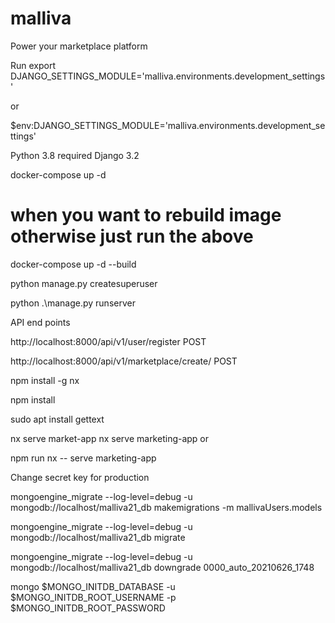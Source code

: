 # malliva
Power your marketplace platform

Run 
export DJANGO_SETTINGS_MODULE='malliva.environments.development_settings'

or 

$env:DJANGO_SETTINGS_MODULE='malliva.environments.development_settings'

Python 3.8 required 
Django 3.2

docker-compose up -d

# when you want to rebuild image otherwise just run the above
docker-compose up -d --build

python manage.py createsuperuser

python .\manage.py runserver

API end points

http://localhost:8000/api/v1/user/register POST

http://localhost:8000/api/v1/marketplace/create/ POST

npm install -g nx

npm install

sudo apt install gettext

nx serve market-app
nx serve marketing-app or 

npm run nx -- serve marketing-app

Change secret key for production

mongoengine_migrate --log-level=debug -u mongodb://localhost/malliva21_db makemigrations -m mallivaUsers.models

mongoengine_migrate --log-level=debug -u mongodb://localhost/malliva21_db migrate

mongoengine_migrate --log-level=debug -u mongodb://localhost/malliva21_db downgrade 0000_auto_20210626_1748

mongo $MONGO_INITDB_DATABASE -u $MONGO_INITDB_ROOT_USERNAME -p $MONGO_INITDB_ROOT_PASSWORD